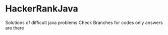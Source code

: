 # HackerRankJava
Solutions of difficult java problems 
Check Branches for codes only answers are there
